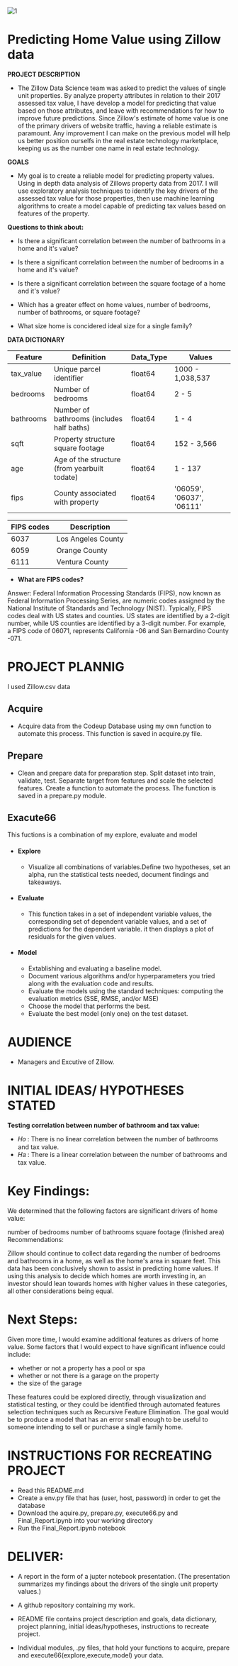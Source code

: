 
![1](https://user-images.githubusercontent.com/102172479/172487815-8c9955eb-f3da-44c0-b29a-5401d9424e2a.jpeg)

# **Predicting Home Value using Zillow data**



**PROJECT DESCRIPTION**

- The Zillow Data Science team was asked to predict the values of single unit properties. By analyze property attributes in relation to their 2017 assessed tax value, I have develop a model for predicting that value based on those attributes, and leave with recommendations for how to improve future predictions. Since Zillow's estimate of home value is one of the primary drivers of website traffic, having a reliable estimate is paramount. Any improvement I can make on the previous model will help us better position ourselfs in the real estate technology marketplace, keeping us as the number one name in real estate technology.

**GOALS**

- My goal is to create a reliable model for predicting property values. Using in depth data analysis of Zillows property data from 2017. I will use exploratory analysis techniques to identify the key drivers of the assessed tax value for those properties, then use machine learning algorithms to create a model capable of predicting tax values based on features of the property.

**Questions to think about:**

- Is there a significant correlation between the number of bathrooms in a home and it's value?

- Is there a significant correlation between the number of bedrooms in a home and it's value?

- Is there a significant correlation between the square footage of a home and it's value?

- Which has a greater effect on home values, number of bedrooms, number of bathrooms, or square footage?

- What size home is concidered ideal size for a single family? 

**DATA DICTIONARY**

| Feature    | Definition                                          | Data\_Type |   Values   |   
| ---------- | --------------------------------------------------- | ---------- | ---------- |
| tax\_value | Unique parcel identifier                            | float64    | 1000 - 1,038,537 |          
| bedrooms   | Number of bedrooms                                  | float64    |     2 - 5       |   
| bathrooms  | Number of bathrooms (includes half baths)           | float64    |     1 - 4       |
| sqft       | Property structure square footage                   | float64    |    152 - 3,566   |     
| age        | Age of the structure (from yearbuilt todate)        | float64    |      1 - 137    |
| fips       | County associated with property                     | float64    |    '06059', '06037', '06111'        |   


| FIPS codes | Description        |
| ---------- | ------------------ |
| 6037       | Los Angeles County |
| 6059       | Orange County      |
| 6111       | Ventura County     |

- **What are FIPS codes?**

Answer:
Federal Information Processing Standards (FIPS), now known as Federal Information Processing Series, are numeric codes assigned by the National Institute of Standards and Technology (NIST). Typically, FIPS codes deal with US states and counties. US states are identified by a 2-digit number, while US counties are identified by a 3-digit number. For example, a FIPS code of 06071, represents California -06 and San Bernardino County -071.


# PROJECT PLANNIG

I used Zillow.csv data

## Acquire

- Acquire data from the Codeup Database using my own function to automate this process. This function is saved in acquire.py file.

## Prepare

- Clean and prepare data for preparation step. Split dataset into train, validate, test. Separate target from features and scale the selected features. Create a function to automate the process. The function is saved in a prepare.py module.

## Exacute66

This fuctions is a combination of my explore, evaluate and model

- #### Explore

    - Visualize all combinations of variables.Define two hypotheses, set an alpha, run the statistical tests needed, document findings and takeaways.

- #### Evaluate

    - This function takes in a set of independent variable values, the corresponding set of dependent variable values, and a set of predictions for the dependent variable. it then displays a plot of residuals for the given values. 

- #### Model

    - Extablishing and evaluating a baseline model.
    - Document various algorithms and/or hyperparameters you tried along with the evaluation code and results.
    - Evaluate the models using the standard techniques: computing the evaluation metrics (SSE, RMSE, and/or MSE)
    - Choose the model that performs the best.
    - Evaluate the best model (only one) on the test dataset.

# AUDIENCE

- Managers and Excutive of Zillow.

# INITIAL IDEAS/ HYPOTHESES STATED

**Testing correlation between number of bathroom and tax value:**

- 𝐻𝑜 : There is no linear correlation between the number of bathrooms and tax value.
- 𝐻𝑎 : There is a linear correlation between the number of bathrooms and tax value.

# Key Findings:

We determined that the following factors are significant drivers of home value:

number of bedrooms
number of bathrooms
square footage (finished area)
Recommendations:

Zillow should continue to collect data regarding the number of bedrooms and bathrooms in a home, as well as the home's area in square feet. This data has been conclusively shown to assist in predicting home values. If using this analysis to decide which homes are worth investing in, an investor should lean towards homes with higher values in these categories, all other considerations being equal.

# Next Steps:

Given more time, I would examine additional features as drivers of home value. Some factors that I would expect to have significant influence could include:

- whether or not a property has a pool or spa
- whether or not there is a garage on the property
- the size of the garage

These features could be explored directly, through visualization and statistical testing, or they could be identified through automated features selection techniques such as Recursive Feature Elimination. The goal would be to produce a model that has an error small enough to be useful to someone intending to sell or purchase a single family home.

# INSTRUCTIONS FOR RECREATING PROJECT

 - Read this README.md
 - Create a env.py file that has (user, host, password) in order to get the database
 - Download the aquire.py, prepare.py, execute66.py and Final_Report.ipynb into your working directory
 - Run the Final_Report.ipynb notebook

# DELIVER:

- A report in the form of a jupter notebook presentation. (The presentation summarizes my findings about the drivers of the single unit property values.)

- A github repository containing my work.

- README file contains project description and goals, data dictionary, project planning, initial ideas/hypotheses, instructions to recreate project.

- Individual modules, .py files, that hold your functions to acquire, prepare and execute66(explore,execute,model) your data.
